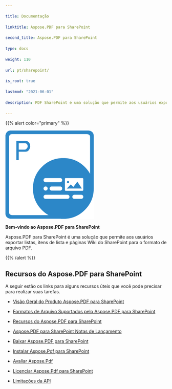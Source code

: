 ```yaml
---

title: Documentação

linktitle: Aspose.PDF para SharePoint

second_title: Aspose.PDF para SharePoint

type: docs

weight: 110

url: pt/sharepoint/

is_root: true

lastmod: "2021-06-01"

description: PDF SharePoint é uma solução que permite aos usuários exportar listas, itens de lista e páginas Wiki do SharePoint para o formato de arquivo PDF.

---
```


{{% alert color="primary" %}}

![Aspose.PDF for Sharepoint logo](aspose_pdf-for-sharepoint.png)

**Bem-vindo ao Aspose.PDF para SharePoint**

Aspose.PDF para SharePoint é uma solução que permite aos usuários exportar listas, itens de lista e páginas Wiki do SharePoint para o formato de arquivo PDF.

{{% /alert %}}

## **Recursos do Aspose.PDF para SharePoint**

A seguir estão os links para alguns recursos úteis que você pode precisar para realizar suas tarefas.

- [Visão Geral do Produto Aspose.PDF para SharePoint](/pdf/sharepoint/product-overview/)

- [Formatos de Arquivo Suportados pelo Aspose.PDF para SharePoint](/pdf/sharepoint/supported-file-formats/)

- [Recursos do Aspose.PDF para SharePoint](/pdf/sharepoint/features/)

- [Aspose.PDF para SharePoint Notas de Lançamento](https://releases.aspose.com/pdf/sharepoint/release-notes/)

- [Baixar Aspose.PDF para SharePoint](https://releases.aspose.com/pdf/sharepoint/)

- [Instalar Aspose.Pdf para SharePoint](/pdf/sharepoint/install-aspose-pdf-for-sharepoint/)

- [Avaliar Aspose.Pdf](/pdf/sharepoint/evaluate-aspose-pdf/)

- [Licenciar Aspose.Pdf para SharePoint](/pdf/sharepoint/license-aspose-pdf-for-sharepoint/)

- [Limitações da API](/pdf/sharepoint/api-limitations/)